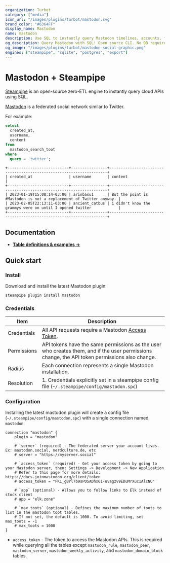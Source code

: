 ```yaml
---
organization: Turbot
category: ["media"]
icon_url: "/images/plugins/turbot/mastodon.svg"
brand_color: "#6364FF"
display_name: Mastodon
name: mastodon
description: Use SQL to instantly query Mastodon timelines, accounts, followers and more.
og_description: Query Mastodon with SQL! Open source CLI. No DB required.
og_image: "/images/plugins/turbot/mastodon-social-graphic.png"
engines: ["steampipe", "sqlite", "postgres", "export"]
---
```


# Mastodon + Steampipe

[Steampipe](https://steampipe.io) is an open-source zero-ETL engine to instantly query cloud APIs using SQL.

[Mastodon](https://joinmastodon.org/) is a federated social network similar to Twitter.

For example:

```sql
select
  created_at,
  username,
  content
from
  mastodon_search_toot
where
  query = 'twitter';
```

```
+---------------------------+----------------+---------------------------------------------------------------------+
| created_at                | username       | content                                                             |
+---------------------------+----------------+---------------------------------------------------------------------+
| 2023-01-19T15:08:14-03:00 | arinbasu1      | But the point is #Mastodon is not a replacement of Twitter anyway. |
| 2023-02-05T22:13:11-03:00 | ancient_catbus | i didn't know the grammys were on until I opened twitter            |
+---------------------------+----------------+---------------------------------------------------------------------+
```

## Documentation

- **[Table definitions & examples →](/plugins/turbot/mastodon/tables)**

## Quick start

### Install

Download and install the latest Mastodon plugin:

```bash
steampipe plugin install mastodon
```

### Credentials

| Item        | Description                                                                                                                                                                                                             |
|-------------|-------------------------------------------------------------------------------------------------------------------------------------------------------------------------------------------------------------------------|
| Credentials | All API requests require a Mastodon [Access Token](https://docs.joinmastodon.org/client/token/).                                                                                                                        |
| Permissions | API tokens have the same permissions as the user who creates them, and if the user permissions change, the API token permissions also change.                                                                           |
| Radius      | Each connection represents a single Mastodon installation.                                                                                                                                                              |
| Resolution  | 1. Credentials explicitly set in a steampipe config file (`~/.steampipe/config/mastodon.spc`)<br />                                                                                                                     |

### Configuration

Installing the latest mastodon plugin will create a config file (`~/.steampipe/config/mastodon.spc`) with a single connection named `mastodon`:

```hcl
connection "mastodon" {
    plugin = "mastodon"

    # `server` (required) - The federated server your account lives. Ex: mastodon.social, nerdculture.de, etc
    # server = "https://myserver.social"

    # `access_token` (required) - Get your access token by going to your Mastodon server, then: Settings -> Development -> New Application
    # Refer to this page for more details: https://docs.joinmastodon.org/client/token
    # access_token = "FK1_gBrl7b9sPOSADhx61-uvagzv9EDuMrXuc1AlcNU"

    # `app` (optional) - Allows you to follow links to Elk instead of stock client
    # app = "elk.zone"

    # `max_toots` (optional) - Defines the maximum number of toots to list in the mastodon toot tables.
    # If not set, the default is 1000. To avoid limiting, set max_toots = -1
    # max_toots = 1000
}
```

- `access_token` - The token to access the Mastodon APIs. This is required while querying all the tables except `mastodon_rule`, `mastodon_peer`, `mastodon_server`, `mastodon_weekly_activity`, and `mastodon_domain_block` tables.


